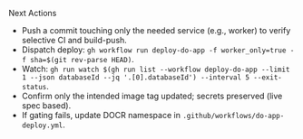 Next Actions
- Push a commit touching only the needed service (e.g., worker) to verify selective CI and build-push.
- Dispatch deploy: `gh workflow run deploy-do-app -f worker_only=true -f sha=$(git rev-parse HEAD)`.
- Watch: `gh run watch $(gh run list --workflow deploy-do-app --limit 1 --json databaseId --jq '.[0].databaseId') --interval 5 --exit-status`.
- Confirm only the intended image tag updated; secrets preserved (live spec based).
- If gating fails, update DOCR namespace in `.github/workflows/do-app-deploy.yml`.

